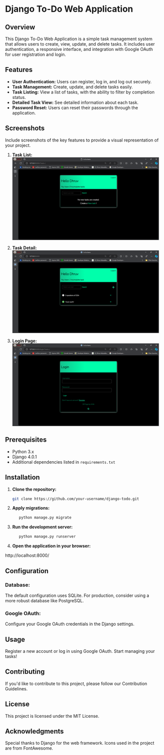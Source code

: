 # Django To-Do Web Application

## Overview

This Django To-Do Web Application is a simple task management system that allows users to create, view, update, and delete tasks. It includes user authentication, a responsive interface, and integration with Google OAuth for user registration and login.

## Features

- **User Authentication:** Users can register, log in, and log out securely.
- **Task Management:** Create, update, and delete tasks easily.
- **Task Listing:** View a list of tasks, with the ability to filter by completion status.
- **Detailed Task View:** See detailed information about each task.
- **Password Reset:** Users can reset their passwords through the application.

## Screenshots

Include screenshots of the key features to provide a visual representation of your project.

1. **Task List:**
   ![Task List](task_list.png)

2. **Task Detail:**
   ![Task Detail](task_detail.png)

3. **Login Page:**
   ![Login Page](login_page.png)

## Prerequisites

- Python 3.x
- Django 4.0.1
- Additional dependencies listed in `requirements.txt`

## Installation

1. **Clone the repository:**

   ```bash
   git clone https://github.com/your-username/django-todo.git

2. **Apply migrations:**

   ```bash
      python manage.py migrate

3. **Run the development server:**


   ```bash
      python manage.py runserver
   
3. **Open the application in your browser:**

http://localhost:8000/

## Configuration
### Database:
The default configuration uses SQLite. For production, consider using a more robust database like PostgreSQL.

### Google OAuth:
Configure your Google OAuth credentials in the Django settings.

## Usage
Register a new account or log in using Google OAuth.
Start managing your tasks!

## Contributing
If you'd like to contribute to this project, please follow our Contribution Guidelines.

## License
This project is licensed under the MIT License.

## Acknowledgments
Special thanks to Django for the web framework.
Icons used in the project are from FontAwesome.
